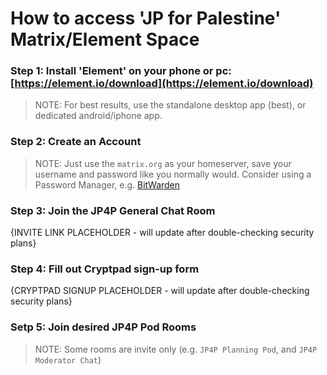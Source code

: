 # How to access 'JP for Palestine' Matrix/Element Space

### Step 1:  Install 'Element' on your phone or pc: **[https://element.io/download](https://element.io/download)** 

> NOTE: For best results, use the standalone desktop app (best), or dedicated android/iphone app.


### Step 2: Create an Account 
> NOTE: Just use the `matrix.org` as your homeserver, save your username and password like you normally would. Consider using a Password Manager, e.g. [BitWarden](https://bitwarden.com/)

### Step 3: Join the JP4P General Chat Room

{INVITE LINK PLACEHOLDER - will update after double-checking security plans}

### Step 4: Fill out Cryptpad sign-up form

{CRYPTPAD SIGNUP PLACEHOLDER - will update after double-checking security plans}

### Setp 5: Join desired JP4P Pod Rooms 

> NOTE: Some rooms are invite only (e.g. `JP4P Planning Pod`, and `JP4P Moderator Chat`)